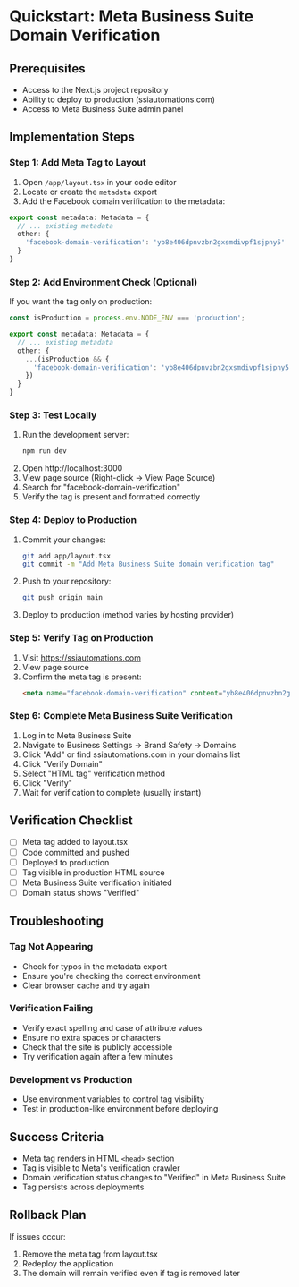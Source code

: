 # Quickstart: Meta Business Suite Domain Verification

## Prerequisites
- Access to the Next.js project repository
- Ability to deploy to production (ssiautomations.com)
- Access to Meta Business Suite admin panel

## Implementation Steps

### Step 1: Add Meta Tag to Layout
1. Open `/app/layout.tsx` in your code editor
2. Locate or create the `metadata` export
3. Add the Facebook domain verification to the metadata:

```typescript
export const metadata: Metadata = {
  // ... existing metadata
  other: {
    'facebook-domain-verification': 'yb8e406dpnvzbn2gxsmdivpf1sjpny5'
  }
}
```

### Step 2: Add Environment Check (Optional)
If you want the tag only on production:

```typescript
const isProduction = process.env.NODE_ENV === 'production';

export const metadata: Metadata = {
  // ... existing metadata
  other: {
    ...(isProduction && {
      'facebook-domain-verification': 'yb8e406dpnvzbn2gxsmdivpf1sjpny5'
    })
  }
}
```

### Step 3: Test Locally
1. Run the development server:
   ```bash
   npm run dev
   ```
2. Open http://localhost:3000
3. View page source (Right-click → View Page Source)
4. Search for "facebook-domain-verification"
5. Verify the tag is present and formatted correctly

### Step 4: Deploy to Production
1. Commit your changes:
   ```bash
   git add app/layout.tsx
   git commit -m "Add Meta Business Suite domain verification tag"
   ```
2. Push to your repository:
   ```bash
   git push origin main
   ```
3. Deploy to production (method varies by hosting provider)

### Step 5: Verify Tag on Production
1. Visit https://ssiautomations.com
2. View page source
3. Confirm the meta tag is present:
   ```html
   <meta name="facebook-domain-verification" content="yb8e406dpnvzbn2gxsmdivpf1sjpny5">
   ```

### Step 6: Complete Meta Business Suite Verification
1. Log in to Meta Business Suite
2. Navigate to Business Settings → Brand Safety → Domains
3. Click "Add" or find ssiautomations.com in your domains list
4. Click "Verify Domain"
5. Select "HTML tag" verification method
6. Click "Verify"
7. Wait for verification to complete (usually instant)

## Verification Checklist
- [ ] Meta tag added to layout.tsx
- [ ] Code committed and pushed
- [ ] Deployed to production
- [ ] Tag visible in production HTML source
- [ ] Meta Business Suite verification initiated
- [ ] Domain status shows "Verified"

## Troubleshooting

### Tag Not Appearing
- Check for typos in the metadata export
- Ensure you're checking the correct environment
- Clear browser cache and try again

### Verification Failing
- Verify exact spelling and case of attribute values
- Ensure no extra spaces or characters
- Check that the site is publicly accessible
- Try verification again after a few minutes

### Development vs Production
- Use environment variables to control tag visibility
- Test in production-like environment before deploying

## Success Criteria
- Meta tag renders in HTML `<head>` section
- Tag is visible to Meta's verification crawler
- Domain verification status changes to "Verified" in Meta Business Suite
- Tag persists across deployments

## Rollback Plan
If issues occur:
1. Remove the meta tag from layout.tsx
2. Redeploy the application
3. The domain will remain verified even if tag is removed later